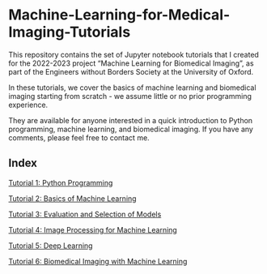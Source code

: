 # Machine-Learning-for-Medical-Imaging-Tutorials
This repository contains the set of Jupyter notebook tutorials that I created for the 2022-2023 project “Machine Learning for Biomedical Imaging”, as part of the Engineers without Borders Society at the University of Oxford. 

In these tutorials, we cover the basics of machine learning and biomedical imaging starting from scratch - we assume little or no prior programming experience.

They are available for anyone interested in a quick introduction to Python programming, machine learning, and biomedical imaging. If you have any comments, please feel free to contact me.

## Index

[Tutorial 1: Python Programming](https://github.com/guillexm/Machine-Learning-for-Medical-Imaging-Tutorials/blob/main/Tutorial_1_Python_Programming.ipynb)

[Tutorial 2: Basics of Machine Learning](https://github.com/guillexm/Machine-Learning-for-Medical-Imaging-Tutorials/blob/main/Tutorial_2_Basics_of_Machine_Learning.ipynb)

[Tutorial 3: Evaluation and Selection of Models](https://github.com/guillexm/Machine-Learning-for-Medical-Imaging-Tutorials/blob/main/Tutorial_3_Evaluation_and_Selection_of_Models.ipynb)

[Tutorial 4: Image Processing for Machine Learning](https://github.com/guillexm/Machine-Learning-for-Medical-Imaging-Tutorials/blob/main/Tutorial_4_Image_Processing_for_Machine_Learning.ipynb)

[Tutorial 5: Deep Learning](https://github.com/guillexm/Machine-Learning-for-Medical-Imaging-Tutorials/blob/main/Tutorial_5_Deep_Learning.ipynb)

[Tutorial 6: Biomedical Imaging with Machine Learning](https://github.com/guillexm/Machine-Learning-for-Medical-Imaging-Tutorials/blob/main/Tutorial_6_Biomedical_Imaging_with_Machine_Learning.ipynb)
